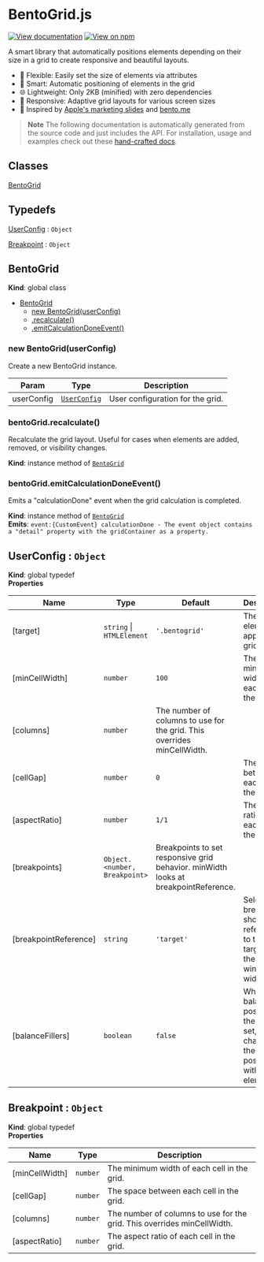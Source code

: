 # BentoGrid.js

[![View documentation](https://img.shields.io/badge/%F0%9F%93%84-Documentation-%23333)](https://mariohamann.github.io/bentogrid.js/) [![View on npm](https://img.shields.io/npm/v/@bentogrid/core)](https://www.npmjs.com/package/@bentogrid/core)

A smart library that automatically positions elements depending on their size in a grid to create responsive and beautiful layouts.

* 🔧 Flexible: Easily set the size of elements via attributes
* 🧠 Smart: Automatic positioning of elements in the grid
* 🌐 Lightweight: Only 2KB (minified) with zero dependencies
* 📱 Responsive: Adaptive grid layouts for various screen sizes
* 🎨 Inspired by [Apple's marketing slides](https://apple-summary-slides.vercel.app/event-AppleEventSeptember2022) and [bento.me](https://bento.me)

> **Note** The following documentation is automatically generated from the source code and just includes the API. For installation, usage and examples check out these [hand-crafted docs](https://mariohamann.github.io/bentogrid.js/).

## Classes

[BentoGrid](#BentoGrid)

## Typedefs

[UserConfig](#UserConfig) : `Object`

[Breakpoint](#Breakpoint) : `Object`

## BentoGrid

**Kind**: global class

* [BentoGrid](#BentoGrid)  
   * [new BentoGrid(userConfig)](#new%5FBentoGrid%5Fnew)  
   * [.recalculate()](#BentoGrid+recalculate)  
   * [.emitCalculationDoneEvent()](#BentoGrid+emitCalculationDoneEvent)

### new BentoGrid(userConfig)

Create a new BentoGrid instance.

| Param      | Type                          | Description                      |
| ---------- | ----------------------------- | -------------------------------- |
| userConfig | [`UserConfig`](#UserConfig) | User configuration for the grid. |

### bentoGrid.recalculate()

Recalculate the grid layout. Useful for cases when elements are added, removed, or visibility changes.

**Kind**: instance method of [`BentoGrid`](#BentoGrid)  

### bentoGrid.emitCalculationDoneEvent()

Emits a "calculationDone" event when the grid calculation is completed.

**Kind**: instance method of [`BentoGrid`](#BentoGrid)  
**Emits**: `event:{CustomEvent} calculationDone - The event object contains a "detail" property with the gridContainer as a property.`  

## UserConfig : `Object`

**Kind**: global typedef  
**Properties**

| Name                    | Type                            | Default                                                                             | Description                                                                                             |
| ----------------------- | ------------------------------- | ----------------------------------------------------------------------------------- | ------------------------------------------------------------------------------------------------------- |
| \[target\]              | `string` \| `HTMLElement`   | `'.bentogrid'`                                                                    | The target element to apply the grid to.                                                                |
| \[minCellWidth\]        | `number`                      | `100`                                                                             | The minimum width of each cell in the grid.                                                             |
| \[columns\]             | `number`                      | The number of columns to use for the grid. This overrides minCellWidth.             |                                                                                                         |
| \[cellGap\]             | `number`                      | `0`                                                                               | The space between each cell in the grid.                                                                |
| \[aspectRatio\]         | `number`                      | `1/1`                                                                             | The aspect ratio of each cell in the grid.                                                              |
| \[breakpoints\]         | `Object.<number, Breakpoint>` | Breakpoints to set responsive grid behavior. minWidth looks at breakpointReference. |                                                                                                         |
| \[breakpointReference\] | `string`                      | `'target'`                                                                        | Select if the breakpoints should reference to the target's or the window's width.                       |
| \[balanceFillers\]      | `boolean`                     | `false`                                                                           | Whether to balance the position of the fillers. If set, they change their position with other elements. |

## Breakpoint : `Object`

**Kind**: global typedef  
**Properties**

| Name             | Type       | Description                                                             |
| ---------------- | ---------- | ----------------------------------------------------------------------- |
| \[minCellWidth\] | `number` | The minimum width of each cell in the grid.                             |
| \[cellGap\]      | `number` | The space between each cell in the grid.                                |
| \[columns\]      | `number` | The number of columns to use for the grid. This overrides minCellWidth. |
| \[aspectRatio\]  | `number` | The aspect ratio of each cell in the grid.                              |